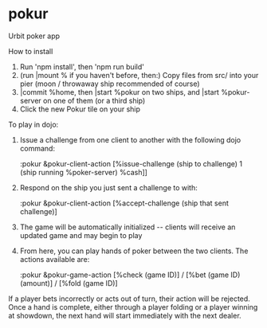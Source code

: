 # pokur
Urbit poker app

How to install
1. Run 'npm install', then 'npm run build'
2. (run |mount % if you haven't before, then:) Copy files from src/ into your pier (moon / throwaway ship recommended of course)
3. |commit %home, then |start %pokur on two ships, and |start %pokur-server on one of them (or a third ship)
4. Click the new Pokur tile on your ship

To play in dojo:

1. Issue a challenge from one client to another with the following dojo command: 

   :pokur &pokur-client-action [%issue-challenge (ship to challenge) 1 (ship running %poker-server) %cash]]
   
2. Respond on the ship you just sent a challenge to with:

   :pokur &pokur-client-action [%accept-challenge (ship that sent challenge)]

3. The game will be automatically initialized -- clients will receive an updated game and may begin to play
   
4. From here, you can play hands of poker between the two clients. The actions available are:

   :pokur &pokur-game-action [%check (game ID)] /
                                    [%bet (game ID) (amount)] /
                                    [%fold (game ID)]
                                    
If a player bets incorrectly or acts out of turn, their action will be rejected. Once a hand is complete, either through a player folding or a player winning at showdown, the next hand will start immediately with the next dealer.
